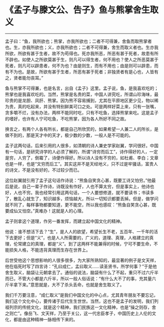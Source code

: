# 《孟子与滕文公、告子》鱼与熊掌舍生取义

------

孟子曰：“鱼，我所欲也；熊掌，亦我所欲也；二者不可得兼，舍鱼而取熊掌者也。生，亦我所欲也；义，亦我所欲也；二者不可得兼，舍生而取义者也。生亦我所欲，所欲有甚于生者，故不为苟得也。死亦我所恶，所恶有甚于死者，故患有所不辟也。如使人之所欲莫甚于生，则凡可以得生者，何不用也？使人之所恶莫甚于死者，则凡可以辟患者，何不为也？由是则生，而有不用也；由是则可以辟患，而有不为也。是故，所欲有甚于生者，所恶有甚于死者；非独贤者有是心也，人皆有之，贤者能勿丧耳。”

鱼与熊掌不可得兼，也是名言，出自《孟子》这里。孟子说，鱼，是我喜欢吃的；熊掌也是我喜欢吃的。当然，熊掌是名贵的菜，中国人讲究吃，所谓山珍海味，最珍贵的是龙胆、凤肝、熊掌。因为熊不容易捕到，尤其在平原地区更少见，物以稀为贵，真的吃起来，并没有特别鲜美可口之处。可是两样好菜上来，只有一张嘴，贪多嚼不烂，没有办法，两样不能同时吃，只有不吃鱼，选择熊掌来吃。这是孟子的嗜好，也许有人宁可吃鱼，不吃熊掌，因为各人所好不同之故。

换言之，有两个人各有所长，都是自己所欣赏的，如果希望一人兼二人的所长，是做不到的，那是天才中的天才，极少数的少数，一般人是不可能的。

孟子这两句话，后来引用的人很多，如清朝的诗人兼史学家赵翼，学问很好。中国有一句话，是研究诗学的人必须了解的，所谓“诗穷而后工”，诗作得好的人，一定是穷，人穷了，倒霉了，诗便作得好。所以诗人没有不穷的，如杜甫、李白；文章也是一样，也是“文穷而后工”。其实这并不是天经地义，只不过是牢骚话，富贵人的诗文，不是没有好的，不过较少而已。

这位赵翼就引用了孟子这句话作诗说：“熊鱼自笑贪心甚，既要工诗又怕穷。”他最后是说，自己一辈子作诗，诗既没有作好，人也不算太穷，但是事实上，他诗也好，人也不穷。我也经常引用这两句话，一个人要想修道，就不要读书；书读多了，散乱心就生了，知识越多，烦恼越大，所以一切知识都要丢掉。但是，做学问就不同了，每样事物都要知道，更不能空，所以我也感叹：“熊鱼自笑贪心甚，既要成仙又怕空。”真难办！这就是人的心理。

孟子则拿这个道理，作另一番发挥，而建立起中国文化的精神。

他说：谁不想活下去？“生”，是人人的欲望，希望长生不老，五百年、一千年的活下去更好；但是“义”，也是人人所需要的，广义的，道理、真理，人格建立的真理，伦常建立的真理，都是“义”。到了这两样不能兼得的时候，宁可不要生命，不能损失人格，不能违背真理而生存在世界上。

后世受他这个思想影响的人很多很多，为大家所熟知的，最显著的例子是文天祥，他在临死时写了四言诗：“孔曰成仁，孟曰取义……读圣贤书，所学何事？”于是他舍生取义，脑袋让元朝拿去了。通俗的说法，脑袋有什么了不起，重只不过六斤半而已，不管大小都是六斤半，所以一般人俗话说：“有什么大不了的事，充其量六斤半拿下来。”意思就是，大不了杀头丢命，也就是舍生取义了。

我们千万要注意，“成仁取义”是我们中国文化的中心点，尤其青年朋友不要忘记，我们这个文化中心，要传诸于后代生生世世。当然，这也不是孟子的发明，我们列祖列宗的传统文化，就是这个精神，我们民族这一文化精神，也是“操之则存，舍之则亡”。像岳飞、文天祥，乃至于关公，这一代忠臣孝子，中国历史上人伦的文化，都是由这种精神一脉相传下来的。


